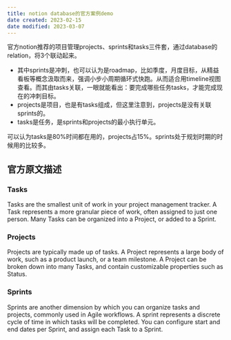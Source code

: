 ```yaml
---
title: notion database的官方案例demo
date created: 2023-02-15
date modified: 2023-03-07
---
```


官方notion推荐的项目管理projects、sprints和tasks三件套，通过database的relation，将3个联动起来。

- 其中sprints是冲刺，也可以认为是roadmap，比如季度，月度目标，从精益看板等概念汲取而来，强调小步小周期循环式快跑。从而适合用timeline视图查看。而其由tasks关联，一眼就能看出：要完成哪些任务tasks，才能完成现在的冲刺目标。
- projects是项目，也是有tasks组成，但这里注意到，projects是没有关联sprints的。
- tasks是任务，是sprints和projects的最小执行单元。

可以认为tasks是80%时间都在用的，projects占15%。sprints处于规划时期的时候用的比较多。

## 官方原文描述

### Tasks

Tasks are the smallest unit of work in your project management tracker. A Task represents a more granular piece of work, often assigned to just one person. Many Tasks can be organized into a Project, or added to a Sprint.

### Projects

Projects are typically made up of tasks. A Project represents a large body of work, such as a product launch, or a team milestone. A Project can be broken down into many Tasks, and contain customizable properties such as Status.

### Sprints

Sprints are another dimension by which you can organize tasks and projects, commonly used in Agile workflows. A sprint represents a discrete cycle of time in which tasks will be completed. You can configure start and end dates per Sprint, and assign each Task to a Sprint.
